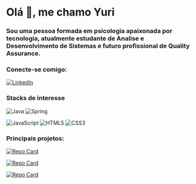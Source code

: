 <h1>Olá 👋, me chamo Yuri </h1>
<h3>Sou uma pessoa formada em psicologia apaixonada por tecnologia, atualmente estudante de Analise e Desenvolvimento de Sistemas e futuro profissional de Quality Assurance.</h3>


<h3 align="left">Conecte-se comigo:</h3>


[![LinkedIn](https://img.shields.io/badge/LinkedIn-0077B5?style=for-the-badge&logo=linkedin&logoColor=white)](https://www.linkedin.com/in/yuri-oliveira-a2a61a179/)

<h3 align="left">Stacks de interesse</h3>

![Java](https://img.shields.io/badge/java-%23ED8B00.svg?style=for-the-badge&logo=openjdk&logoColor=white)
![Spring](https://img.shields.io/badge/spring-%236DB33F.svg?style=for-the-badge&logo=spring&logoColor=white)

![JavaScript](https://img.shields.io/badge/JavaScript-F7DF1E?style=for-the-badge&logo=javascript&logoColor=black)
![HTML5](https://img.shields.io/badge/HTML5-E34F26?style=for-the-badge&logo=html5&logoColor=white)
![CSS3](https://img.shields.io/badge/CSS3-1572B6?style=for-the-badge&logo=css3&logoColor=white)





<h3>Principais projetos: </h3>


[![Repo Card](https://github-readme-stats.vercel.app/api/pin/?username=BARBATV&repo=POKEDEX&theme=dracula&show_icons=true&icon)](https://github.com/barbatv/pokedex)

[![Repo Card](https://github-readme-stats.vercel.app/api/pin/?username=BARBATV&repo=DECODIFICADOR&theme=dracula&show_icons=true&icon)](https://github.com/barbatv/decodificador)

[![Repo Card](https://github-readme-stats.vercel.app/api/pin/?username=BARBATV&repo=SISTEMABANCO&theme=dracula&show_icons=true&icon)](https://github.com/barbatv/sistemaBanco)

